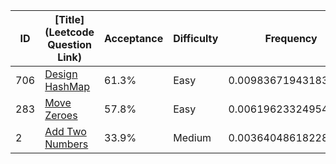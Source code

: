 |ID|[Title](Leetcode Question Link)|Acceptance|Difficulty|Frequency|
|----|-----|----|---|---|
|706|[Design HashMap]( https://leetcode.com/problems/design-hashmap)|61.3%|Easy|0.009836719431831216|
|283|[Move Zeroes]( https://leetcode.com/problems/move-zeroes)|57.8%|Easy|0.006196233249543158|
|2|[Add Two Numbers]( https://leetcode.com/problems/add-two-numbers)|33.9%|Medium|0.003640486182288058|
